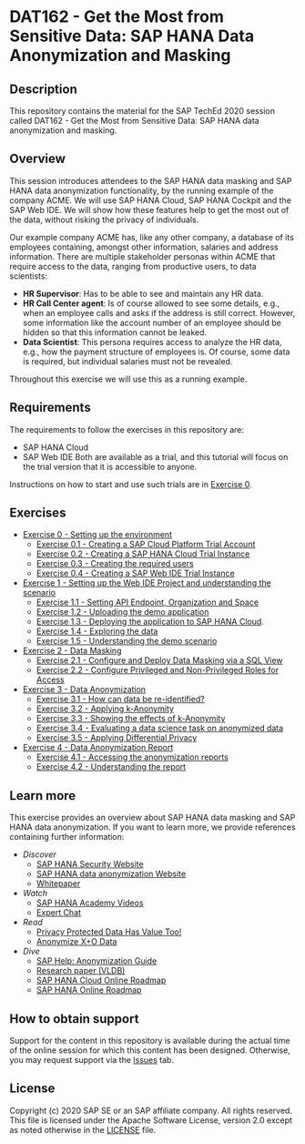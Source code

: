 # DAT162 - Get the Most from Sensitive Data: SAP HANA Data Anonymization and Masking

## Description

This repository contains the material for the SAP TechEd 2020 session called DAT162 - Get the Most from Sensitive Data: SAP HANA data anonymization and masking. 

## Overview

This session introduces attendees to the SAP HANA data masking and SAP HANA data anonymization functionality, by the running example of the company ACME. We will use SAP HANA Cloud, SAP HANA Cockpit and the SAP Web IDE. We will show how these features help to get the most out of the data, without risking the privacy of individuals.

Our example company ACME has, like any other company, a database of its employees containing, amongst other information, salaries and address information. There are multiple stakeholder personas within ACME that require access to the data, ranging from productive users, to data scientists:
- **HR Supervisor**: Has to be able to see and maintain any HR data.
- **HR Call Center agent**: Is of course allowed to see some details, e.g., when an employee calls and asks if the address is still correct. However, some information like the account number of an employee should be hidden so that this information cannot be leaked.
- **Data Scientist**: This persona requires access to analyze the HR data, e.g., how the payment structure of employees is. Of course, some data is required, but individual salaries must not be revealed.

Throughout this exercise we will use this as a running example.

## Requirements

The requirements to follow the exercises in this repository are:
- SAP HANA Cloud
- SAP Web IDE
Both are available as a trial, and this tutorial will focus on the trial version that it is accessible to anyone.

Instructions on how to start and use such trials are in [Exercise 0](exercises/ex0/).

## Exercises

- [Exercise 0 - Setting up the environment](exercises/ex0/)
    - [Exercise 0.1 - Creating a SAP Cloud Platform Trial Account](exercises/ex0#exercise-01---creating-a-sap-cloud-platform-trial-account)
    - [Exercise 0.2 - Creating a SAP HANA Cloud Trial Instance](exercises/ex0#exercise-02---creating-a-sap-hana-cloud-trial-instance)
    - [Exercise 0.3 - Creating the required users](exercises/ex0#exercise-03---creating-the-required-users)
    - [Exercise 0.4 - Creating a SAP Web IDE Trial Instance](exercises/ex0#exercise-04---creating-a-sap-web-ide-trial-account)
- [Exercise 1 - Setting up the Web IDE Project and understanding the scenario](exercises/ex1/)
    - [Exercise 1.1 - Setting API Endpoint, Organization and Space](exercises/ex1#exercise-11---setting-api-endpoint-organization-and-space)
    - [Exercise 1.2 -  Uploading the demo application](exercises/ex1#exercise-12---uploading-the-demo-application)
    - [Exercise 1.3 - Deploying the application to SAP HANA Cloud](exercise/ex1#exercises-13---deploying-the-application-to-sap-hana-cloud).
    - [Exercise 1.4 - Exploring the data](exercises/ex1#exercise-14---exploring-the-data)
    - [Exercise 1.5 - Understanding the demo scenario](exercises/ex1#exercise-15---understanding-the-demo-scenario)
- [Exercise 2 - Data Masking](exercises/ex2/)
    - [Exercise 2.1 - Configure and Deploy Data Masking via a SQL View](exercises/ex2#exercise-21---configure-and-deploy-data-masking-via-a-sql-view)
    - [Exercise 2.2 - Configure Privileged and Non-Privileged Roles for Access](exercises/ex2#exercise-22---configure-privileged-and-non-privileged-roles-for-access)
- [Exercise 3 - Data Anonymization](exercises/ex3/)
    - [Exercise 3.1 - How can data be re-identified?](exercises/ex3/README.md#exercise-31---how-can-data-be-re-identified)
    - [Exercise 3.2 - Applying k-Anonymity](exercises/ex3/README.md#exercise-32---applying-k-anonymity)
    - [Exercise 3.3 - Showing the effects of k-Anonymity](exercises/ex3/README.md#exercise-33---showing-the-effects-of-k-anonymity)
    - [Exercise 3.4 - Evaluating a data science task on anonymized data](exercises/ex3/README.md#exercise-34---evaluating-a-data-science-task-on-anonymized-data)
    - [Exercise 3.5 - Applying Differential Privacy](exercises/ex3/README.md#exercise-35---applying-differential-privacy)
- [Exercise 4 - Data Anonymization Report](exercises/ex4/)
    - [Exercise 4.1 - Accessing the anonymization reports](exercises/ex4#exercise-41---accessing-the-anonymization-reports)
    - [Exercise 4.2 - Understanding the report](exercises/ex4#exercise-42---understanding-the-report)

## Learn more

This exercise provides an overview about SAP HANA data masking and SAP HANA data anonymization. If you want to learn more, we provide references containing further information:

- *Discover*
    - [SAP HANA Security Website](https://www.sap.com/products/hana/features/security.html)
    - [SAP HANA data anonymization Website](https://www.sap.com/data-anonymization)
    - [Whitepaper](https://www.sap.com/documents/2016/06/3ea239ad-757c-0010-82c7-eda71af511fa.html)
- *Watch*
    - [SAP HANA Academy Videos](https://www.youtube.com/watch?v=_iNJJw7AnrY)
    - [Expert Chat](https://www.youtube.com/watch?v=rePev1MfFdw)
- *Read*
    - [Privacy Protected Data Has Value Too!](https://blogs.sap.com/2019/07/10/privacy-protected-data-has-value-too-part-1-of-2/)
    - [Anonymize X+O Data](https://blogs.sap.com/2019/04/02/get-the-most-out-of-experiential-x-and-operational-o-data-with-sap-hana-real-time-data-anonymization/)
- *Dive*
    - [SAP Help: Anonymization Guide](https://help.sap.com/viewer/2f789e82e97d4f4e9416547abfbd012e/2020_03_QRC/en-US)
    - [Research paper (VLDB)](https://www.vldb.org/pvldb/vol12/p1998-kessler.pdf)
    - [SAP HANA Cloud Online Roadmap](https://roadmaps.sap.com/index.html#/board?categoryItems=73554900100800002881)
    - [SAP HANA Online Roadmap](https://roadmaps.sap.com/index.html#/board?categoryItems=01200314690800001945)

## How to obtain support

Support for the content in this repository is available during the actual time of the online session for which this content has been designed. Otherwise, you may request support via the [Issues](../../issues) tab.

## License
Copyright (c) 2020 SAP SE or an SAP affiliate company. All rights reserved. This file is licensed under the Apache Software License, version 2.0 except as noted otherwise in the [LICENSE](LICENSES/Apache-2.0.txt) file.
